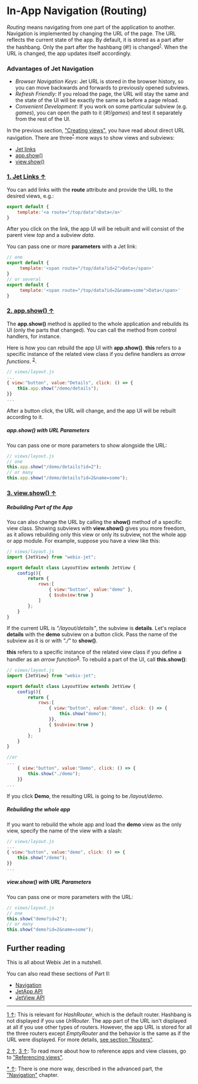 # In-App Navigation (Routing)

_Routing_ means navigating from one part of the application to another. Navigation is implemented by changing the URL of the page. The URL reflects the current state of the app. By default, it is stored as a part after the hashbang. Only the part after the hashbang \(\#!\) is changed<sup><a href="#myfootnote1" id="origin">1</a></sup>. When the URL is changed, the app updates itself accordingly. 

### Advantages of Jet Navigation

- *Browser Navigation Keys*: Jet URL is stored in the browser history, so you can move backwards and forwards to previously opened subviews.
- *Refresh Friendly*: If you reload the page, the URL will stay the same and the state of the UI will be exactly the same as before a page reload.
- *Convenient Development*: If you work on some particular subview (e.g. *games*), you can open the path to it (*#!/games*) and test it separately from the rest of the UI.

In the previous section, ["Creating views"](views.md), you have read about direct URL navigation. There are three<sup><a href="#myfootnoten" id="originn">*</a></sup> more ways to show views and subviews:

<span id="contents"></span>

- [Jet links](#jet_links)
- [app.show()](#app_show)
- [view.show()](#view_show)

### [<span id="jet_links">1. Jet Links &uarr;</span>](#contents)

You can add links with the **route** attribute and provide the URL to the desired views, e.g.:

```js
export default {
    template:'<a route="/top/data">Data</a>'
}
```

After you click on the link, the app UI will be rebuilt and will consist of the parent view _top_ and a subview _data_.

You can pass one or more **parameters** with a Jet link:

```js
// one
export default {
     template:'<span route="/top/data?id=2">Data</span>'
}
// or several
export default {
     template:'<span route="/top/data?id=2&name=some">Data</span>'
}
```

### [<span id="app_show">2. app.show\(\) &uarr;</span>](#contents)

The **app.show\(\)** method is applied to the whole application and rebuilds its UI (only the parts that changed). You can call the method from control handlers, for instance.

Here is how you can rebuild the app UI with **app.show()**. **this** refers to a specific instance of the related view class if you define handlers as *arrow functions*. <sup><a href="#myfootnote2" id="origin2">2</a></sup>.

```js
// views/layout.js
...
{ view:"button", value:"Details", click: () => {
    this.app.show("/demo/details");
}}
...
```

After a button click, the URL will change, and the app UI will be rebuilt according to it.

##### _app.show()_ with URL Parameters

You can pass one or more parameters to show alongside the URL:

```js
// views/layout.js
// one
this.app.show("/demo/details?id=2");
// or many
this.app.show("/demo/details?id=2&name=some");
```

### [<span id="view_show">3. view.show\(\) &uarr;</span>](#contents)

##### Rebuilding Part of the App

You can also change the URL by calling the **show\(\)** method of a specific view class. Showing subviews with **view.show()** gives you more freedom, as it allows rebuilding only this view or only its subview, not the whole app or app module. For example, suppose you have a view like this:

```js
// views/layout.js
import {JetView} from "webix-jet";

export default class LayoutView extends JetView {
    config(){
        return {
            rows:[
                { view:"button", value:"demo" },
                { $subview:true }
            ]
        };
    } 
}
```

If the current URL is _"/layout/details"_, the subview is **details**. Let's replace **details** with the **demo** subview on a button click. Pass the name of the subview as it is or with *"./"* to **show()**.

**this** refers to a specific instance of the related view class if you define a handler as an *arrow function*<sup><a href="#myfootnote3" id="origin3">3</a></sup>. To rebuild a part of the UI, call **this.show()**:

```js
// views/layout.js
import {JetView} from "webix-jet";

export default class LayoutView extends JetView {
    config(){
        return {
            rows:[
                { view:"button", value:"demo", click: () => {
                    this.show("demo");
                }},
                { $subview:true }
            ]
        };
    } 
}

//or
...
    { view:"button", value:"Demo", click: () => {
        this.show("./demo");
    }}
...
```

If you click **Demo**, the resulting URL is going to be */layout/demo*.

##### Rebuilding the whole app

If you want to rebuild the whole app and load the **demo** view as the only view, specify the name of the view with a slash:

```js
// views/layout.js
...
{ view:"button", value:"demo", click: () => {
    this.show("/demo");
}}
...
```

##### _view.show()_ with URL Parameters

You can pass one or more parameters with the URL:

```js
// views/layout.js
// one
this.show("demo?id=2");
// or many
this.show("demo?id=2&name=some");
```

## Further reading

This is all about Webix Jet in a nutshell. 

You can also read these sections of Part II:

- [Navigation](../details/navigation.md)
- [JetApp API](../details./app.md)
- [JetView API](../details/views.md)

<!-- footnotes -->
- - -
<a id="myfootnote1" href="#origin">1 &uarr;</a>:
This is relevant for *HashRouter*, which is the default router. Hashbang is not displayed if you use *UrlRouter*. The app part of the URL isn't displayed at all if you use other types of routers. However, the app URL is stored for all the three routers except *EmptyRouter* and the behavior is the same as if the URL were displayed. For more details, [see section "Routers"](../details/routers.md).

<a id="myfootnote2" href="#origin2">2 &uarr;</a>, <a id="myfootnote3" href="#origin3">3 &uarr;</a>:
To read more about how to reference apps and view classes, go to ["Referencing views"](../detailed/referencing.md).

<a id="myfootnoten" href="#originn">* &uarr;</a>:
There is one more way, described in the advanced part, the ["Navigation"](../details/navigation.md) chapter.